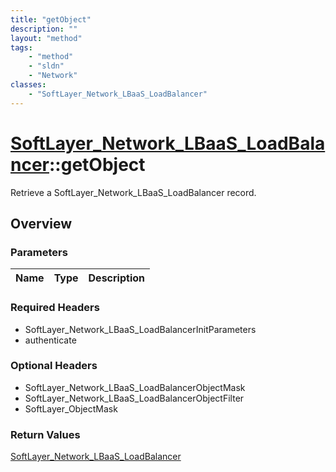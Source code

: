 ```yaml
---
title: "getObject"
description: ""
layout: "method"
tags:
    - "method"
    - "sldn"
    - "Network"
classes:
    - "SoftLayer_Network_LBaaS_LoadBalancer"
---
```

# [SoftLayer_Network_LBaaS_LoadBalancer](/reference/services/SoftLayer_Network_LBaaS_LoadBalancer)::getObject

Retrieve a SoftLayer_Network_LBaaS_LoadBalancer record.


## Overview 


### Parameters 
|Name | Type | Description |
| --- | --- | --- |


### Required Headers
* SoftLayer_Network_LBaaS_LoadBalancerInitParameters
* authenticate

### Optional Headers
* SoftLayer_Network_LBaaS_LoadBalancerObjectMask
* SoftLayer_Network_LBaaS_LoadBalancerObjectFilter
* SoftLayer_ObjectMask

### Return Values
<a href='/reference/datatypes/SoftLayer_Network_LBaaS_LoadBalancer'>SoftLayer_Network_LBaaS_LoadBalancer </a>

